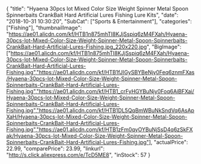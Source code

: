 {
	"title": "Hyaena 30pcs lot Mixed Color Size Weight Spinner Metal Spoon Spinnerbaits CrankBait Hard Artificial Lures Fishing Lure Kits",
	"date": "2018-10-31 10:30:20",
	"SubCat": ["Sports & Entertainment"],
	"categories": ["Fishing"],
	"thumbnailImage": "https://ae01.alicdn.com/kf/HTB1n875mhTI8KJjSspiq6zM4FXah/Hyaena-30pcs-lot-Mixed-Color-Size-Weight-Spinner-Metal-Spoon-Spinnerbaits-CrankBait-Hard-Artificial-Lures-Fishing.jpg_220x220.jpg",
	"BigImage": ["https://ae01.alicdn.com/kf/HTB1n875mhTI8KJjSspiq6zM4FXah/Hyaena-30pcs-lot-Mixed-Color-Size-Weight-Spinner-Metal-Spoon-Spinnerbaits-CrankBait-Hard-Artificial-Lures-Fishing.jpg","https://ae01.alicdn.com/kf/HTB1fJIGySBYBeNjy0Feq6znmFXas/Hyaena-30pcs-lot-Mixed-Color-Size-Weight-Spinner-Metal-Spoon-Spinnerbaits-CrankBait-Hard-Artificial-Lures-Fishing.jpg","https://ae01.alicdn.com/kf/HTB1_crFyHGYBuNjy0Foq6AiBFXai/Hyaena-30pcs-lot-Mixed-Color-Size-Weight-Spinner-Metal-Spoon-Spinnerbaits-CrankBait-Hard-Artificial-Lures-Fishing.jpg","https://ae01.alicdn.com/kf/HTB1DL5QqBmWBuNkSndVq6AsApXaH/Hyaena-30pcs-lot-Mixed-Color-Size-Weight-Spinner-Metal-Spoon-Spinnerbaits-CrankBait-Hard-Artificial-Lures-Fishing.jpg","https://ae01.alicdn.com/kf/HTB1zFm0qyOYBuNjSsD4q6zSkFXak/Hyaena-30pcs-lot-Mixed-Color-Size-Weight-Spinner-Metal-Spoon-Spinnerbaits-CrankBait-Hard-Artificial-Lures-Fishing.jpg"],
	"actualPrice": 22.99,
	"comparePrice": 23.99,
	"linkurl": "http://s.click.aliexpress.com/e/TcD5ME8",
	"inStock": 57
}
